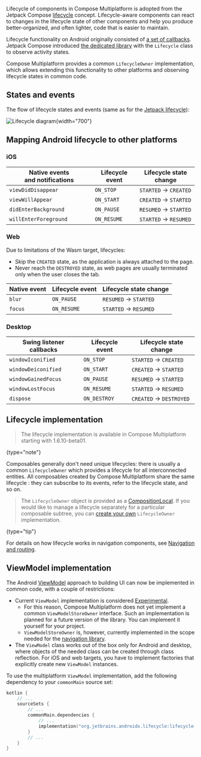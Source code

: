 [//]: # (title: Lifecycle)

Lifecycle of components in Compose Multiplatform is adopted from the Jetpack Compose [lifecycle](https://developer.android.com/topic/libraries/architecture/lifecycle)
concept.
Lifecycle-aware components can react to changes in the lifecycle state of other components and help you
produce better-organized, and often lighter, code that is easier to maintain.

Lifecycle functionality on Android originally consisted of [a set of callbacks](https://developer.android.com/guide/components/activities/activity-lifecycle).
Jetpack Compose introduced [the dedicated library](https://developer.android.com/reference/kotlin/androidx/lifecycle/package-summary.html)
with the `Lifecycle` class to observe activity states.

Compose Multiplatform provides a common `LifecycleOwner` implementation,
which allows extending this functionality to other platforms and observing lifecycle states in common code.

## States and events

The flow of lifecycle states and events
(same as for the [Jetpack lifecycle](https://developer.android.com/topic/libraries/architecture/lifecycle)):

![Lifecycle diagram](lifecycle-states.svg){width="700"}


## Mapping Android lifecycle to other platforms

### iOS

| Native events and&nbsp;notifications | Lifecycle event | Lifecycle state change |
|--------------------------------------|-----------------|------------------------|
| `viewDidDisappear`                   | `ON_STOP`       | `STARTED` → `CREATED`  |
| `viewWillAppear`                     | `ON_START`      | `CREATED` → `STARTED`  |
| `didEnterBackground`                 | `ON_PAUSE`      | `RESUMED` → `STARTED`  |
| `willEnterForeground`                | `ON_RESUME`     | `STARTED` → `RESUMED`  |

### Web

Due to limitations of the Wasm target, lifecycles:

* Skip the `CREATED` state, as the application is always attached to the page.
* Never reach the `DESTROYED` state, as web pages are usually terminated only when the user closes the tab.

| Native event | Lifecycle event | Lifecycle state change |
|--------------|-----------------|------------------------|
| `blur`       | `ON_PAUSE`      | `RESUMED` → `STARTED`  |
| `focus`      | `ON_RESUME`     | `STARTED` → `RESUMED`  |

### Desktop

| Swing listener callbacks | Lifecycle event | Lifecycle state change  |
|--------------------------|-----------------|-------------------------|
| `windowIconified`        | `ON_STOP`       | `STARTED` → `CREATED`   |
| `windowDeiconified`      | `ON_START`      | `CREATED` → `STARTED`   |
| `windowGainedFocus`      | `ON_PAUSE`      | `RESUMED` → `STARTED`   |
| `windowLostFocus`        | `ON_RESUME`     | `STARTED` → `RESUMED`   |
| `dispose`                | `ON_DESTROY`    | `CREATED` → `DESTROYED` |


## Lifecycle implementation

> The lifecycle implementation is available in Compose Multiplatform starting with 1.6.10-beta01.
>
{type="note"}

Composables generally don't need unique lifecycles: there is usually a common `LifecycleOwner` which provides a lifecycle
for all interconnected entities. All composables created by Compose Multiplatform share the same lifecycle
: they can subscribe to its events, refer to the lifecycle state, and so on.

> The `LifecycleOwner` object is provided as a [CompositionLocal](https://developer.android.com/reference/kotlin/androidx/compose/runtime/CompositionLocal).
> If you would like to manage a lifecycle separately for a particular composable subtree, you can [create your own](https://developer.android.com/topic/libraries/architecture/lifecycle#implementing-lco)
> `LifecycleOwner` implementation.
>
{type="tip"}

For details on how lifecycle works in navigation components, see [Navigation and routing](compose-navigation-routing.md).

## ViewModel implementation

The Android [ViewModel](https://developer.android.com/topic/libraries/architecture/viewmodel)
approach to building UI can now be implemented in common code, with a couple of restrictions:

* Current `ViewModel` implementation is considered [Experimental](supported-platforms.md#core-kotlin-multiplatform-technology-stability-levels).
  * For this reason, Compose Multiplatform does not yet implement a common `ViewModelStoreOwner` interface. Such an
    implementation is planned for a future version of the library. You can implement it yourself for your project.
  * `ViewModelStoreOwner` is, however, currently implemented in the scope needed for the [navigation library](compose-navigation-routing.md).
* The `ViewModel` class works out of the box only for Android and desktop, where objects of the needed class can be created
  through class reflection. For iOS and web targets, you have to implement factories that explicitly create
  new `ViewModel` instances.

To use the multiplatform `ViewModel` implementation, add the following dependency to your `commonMain` source set:

```kotlin
kotlin {
    // ...
    sourceSets {
        // ...
        commonMain.dependencies {
            // ...
            implementation("org.jetbrains.androidx.lifecycle:lifecycle-viewmodel-compose:2.8.0-alpha01")
        }
        // ...
    }
}
```